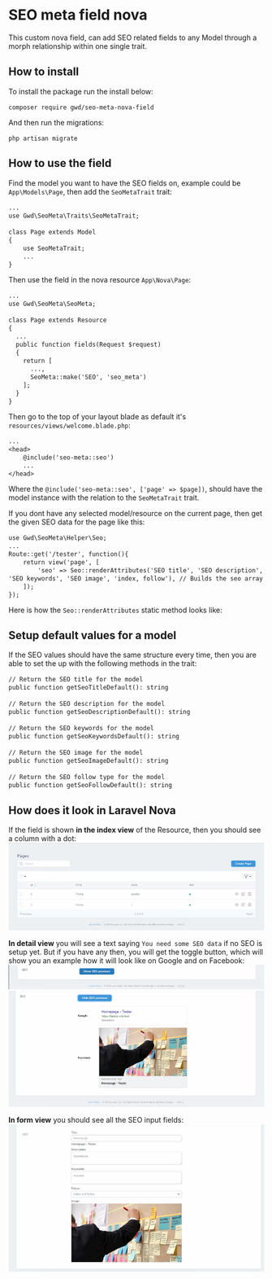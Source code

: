 # SEO meta field nova
This custom nova field, can add SEO related fields to any Model through a morph relationship within one single trait.

## How to install
To install the package run the install below:
```
composer require gwd/seo-meta-nova-field
```

And then run the migrations:
```
php artisan migrate
```

## How to use the field
Find the model you want to have the SEO fields on, example could be `App\Models\Page`, then add the `SeoMetaTrait` trait:
```
...
use Gwd\SeoMeta\Traits\SeoMetaTrait;

class Page extends Model
{
    use SeoMetaTrait;
    ...
}
```

Then use the field in the nova resource `App\Nova\Page`:
```
...
use Gwd\SeoMeta\SeoMeta;

class Page extends Resource
{
  ...
  public function fields(Request $request)
  {
    return [
      ...,
      SeoMeta::make('SEO', 'seo_meta')
    ];
  }
}
```

Then go to the top of your layout blade as default it's `resources/views/welcome.blade.php`:
```
...
<head>
    @include('seo-meta::seo')
    ...
</head>
```

Where the `@include('seo-meta::seo', ['page' => $page])`, should have the model instance with the relation to the `SeoMetaTrait` trait.

If you dont have any selected model/resource on the current page, then get the given SEO data for the page like this:
```
use Gwd\SeoMeta\Helper\Seo;
...
Route::get('/tester', function(){
    return view('page', [
        'seo' => Seo::renderAttributes('SEO title', 'SEO description', 'SEO keywords', 'SEO image', 'index, follow'), // Builds the seo array
    ]);
});
```

Here is how the `Seo::renderAttributes` static method looks like:

## Setup default values for a model
If the SEO values should have the same structure every time, then you are able to set the up with the following methods in the trait:
```
// Return the SEO title for the model
public function getSeoTitleDefault(): string

// Return the SEO description for the model
public function getSeoDescriptionDefault(): string

// Return the SEO keywords for the model
public function getSeoKeywordsDefault(): string

// Return the SEO image for the model
public function getSeoImageDefault(): string

// Return the SEO follow type for the model
public function getSeoFollowDefault(): string
```

## How does it look in Laravel Nova
If the field is shown **in the index view** of the Resource, then you should see a column with a dot:
![alt text](/assets/images/seo-field-index.jpg)

**In detail view** you will see a text saying `You need some SEO data` if no SEO is setup yet. But if you have any then, you will get the toggle button, which will show you an example how it will look like on Google and on Facebook:
![alt text](/assets/images/seo-field-detail-hidden.jpg)
![alt text](/assets/images/seo-field-detail-show.jpg)


**In form view** you should see all the SEO input fields:
![alt text](/assets/images/seo-field-form.jpg)
